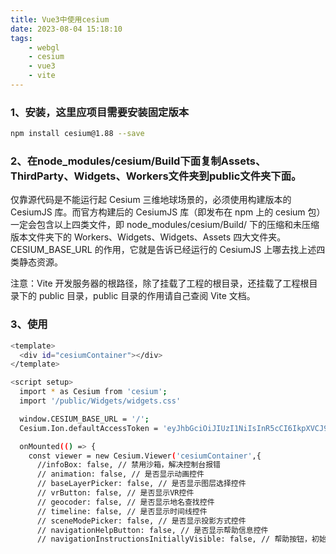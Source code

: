 ```yaml
---
title: Vue3中使用cesium
date: 2023-08-04 15:18:10
tags:
    - webgl
    - cesium
    - vue3
    - vite
---
```


### 1、安装，这里应项目需要安装固定版本

```bash
npm install cesium@1.88 --save
```

### 2、在node_modules/cesium/Build下面复制Assets、ThirdParty、Widgets、Workers文件夹到public文件夹下面。

仅靠源代码是不能运行起 Cesium 三维地球场景的，必须使用构建版本的 CesiumJS 库。而官方构建后的 CesiumJS 库（即发布在 npm 上的 cesium 包）一定会包含以上四类文件，即 node_modules/cesium/Build/ 下的压缩和未压缩版本文件夹下的 Workers、Widgets、Widgets、Assets 四大文件夹。
CESIUM_BASE_URL 的作用，它就是告诉已经运行的 CesiumJS 上哪去找上述四类静态资源。

注意：Vite 开发服务器的根路径，除了挂载了工程的根目录，还挂载了工程根目录下的 public 目录，public 目录的作用请自己查阅 Vite 文档。

<!-- more -->

### 3、使用

```bash
<template>
  <div id="cesiumContainer"></div>
</template>

<script setup>
  import * as Cesium from 'cesium';
  import '/public/Widgets/widgets.css'

  window.CESIUM_BASE_URL = '/';
  Cesium.Ion.defaultAccessToken = 'eyJhbGciOiJIUzI1NiIsInR5cCI6IkpXVCJ9.eyJqdGkiOiJmYmRjMWNhOC0zN2M1LTRkMTgtYjYwZi1lNzk2ZmY3ZTJkNjkiLCJpZCI6MTU4MjAyLCJpYXQiOjE2OTEwNDMxNjB9.sXxzlZHx1ju-HoMVFZU0tCnRiNtqPaYYm0dm6I3cOfk'

  onMounted(() => {
    const viewer = new Cesium.Viewer('cesiumContainer',{
      //infoBox: false, // 禁用沙箱，解决控制台报错
      // animation: false, // 是否显示动画控件
      // baseLayerPicker: false, // 是否显示图层选择控件
      // vrButton: false, // 是否显示VR控件
      // geocoder: false, // 是否显示地名查找控件
      // timeline: false, // 是否显示时间线控件
      // sceneModePicker: false, // 是否显示投影方式控件
      // navigationHelpButton: false, // 是否显示帮助信息控件
      // navigationInstructionsInitiallyVisible: false, // 帮助按钮，初始化的时候是否展开
```
